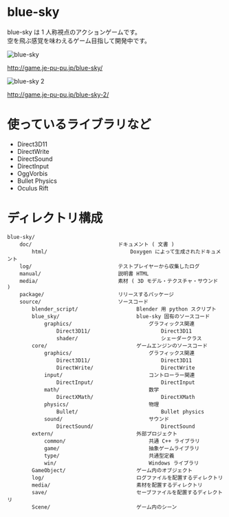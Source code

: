 blue-sky
========

blue-sky は 1 人称視点のアクションゲームです。  
空を飛ぶ感覚を味わえるゲーム目指して開発中です。

![blue-sky](http://game.je-pu-pu.jp/blue-sky/images/blue-sky-title-560x420.png)

http://game.je-pu-pu.jp/blue-sky/

![blue-sky 2](http://game.je-pu-pu.jp/blue-sky-2/images/title-800x500.png)

http://game.je-pu-pu.jp/blue-sky-2/


使っているライブラリなど
========

- Direct3D11
- DirectWrite
- DirectSound
- DirectInput
- OggVorbis
- Bullet Physics
- Oculus Rift

ディレクトリ構成
========
    
    blue-sky/
        doc/                            ドキュメント ( 文書 )
            html/                           Doxygen によって生成されたドキュメント
        log/                            テストプレイヤーから収集したログ
        manual/                         説明書 HTML
        media/                          素材 ( 3D モデル・テクスチャ・サウンド )
        package/                        リリースするパッケージ
        source/                         ソースコード
            blender_script/             　 　　Blender 用 python スクリプト
            blue_sky/                   　 　　blue-sky 固有のソースコード
                graphics/               　 　　    グラフィックス関連
                    Direct3D11/         　 　　        Direct3D11
                    shader/             　 　　        シェーダークラス
            core/                       　 　　ゲームエンジンのソースコード
                graphics/               　 　　    グラフィックス関連
                    Direct3D11/         　 　　        Direct3D11
                    DirectWrite/        　 　　        DirectWrite
                input/                  　 　　    コントローラー関連
                    DirectInput/        　 　　        DirectInput
                math/                   　 　　    数学
                    DirectXMath/        　 　　        DirectXMath
                physics/                　 　　    物理
                    Bullet/             　 　　        Bullet physics
                sound/                  　 　　    サウンド
                    DirectSound/        　 　　        DirectSound
            extern/                     　 　　外部プロジェクト
                common/                 　 　　    共通 C++ ライブラリ
                game/                   　 　　    抽象ゲームライブラリ
                type/                   　 　　    共通型定義
                win/                    　 　　    Windows ライブラリ
            GameObject/                 　 　　ゲーム内のオブジェクト
            log/                        　 　　ログファイルを配置するディレクトリ
            media/                      　 　　素材を配置するディレクトリ
            save/                       　 　　セーブファイルを配置するディレクトリ
            Scene/                      　 　　ゲーム内のシーン